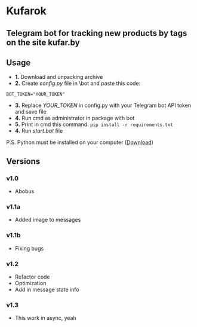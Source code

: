 # **Kufarok**
## Telegram bot for tracking new products by tags on the site kufar.by
## **Usage**

* **1.** Download and unpacking archive
* **2.** Create *config.py* file in \bot and paste this code:
```
BOT_TOKEN="YOUR_TOKEN"
```
* **3.** Replace *YOUR_TOKEN* in config.py with your Telegram bot API token and save file
* **4.** Run cmd as administrator in package with bot
* **5.** Print in cmd this command:
`pip install -r requirements.txt`
* **4.** Run *start.bat* file

P.S. Python must be installed on your computer ([Download](https://www.python.org/downloads/))

## **Versions**

### **v1.0**
- Abobus

### **v1.1a**
- Added image to messages

### **v1.1b**
- Fixing bugs

### **v1.2**
- Refactor code
- Optimization
- Add in message state info

### **v1.3**
- This work in async, yeah

